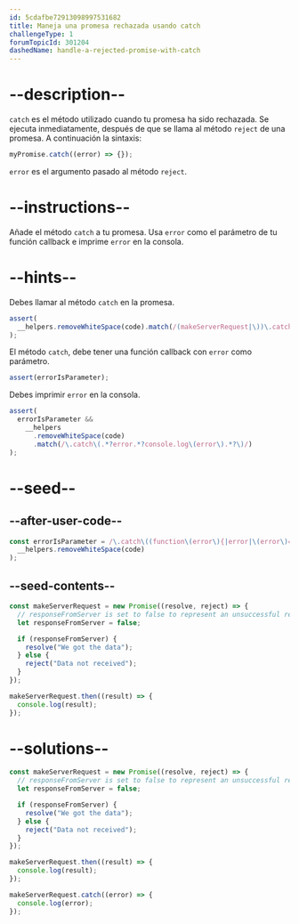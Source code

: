 ```yaml
---
id: 5cdafbe72913098997531682
title: Maneja una promesa rechazada usando catch
challengeType: 1
forumTopicId: 301204
dashedName: handle-a-rejected-promise-with-catch
---
```


# --description--

`catch` es el método utilizado cuando tu promesa ha sido rechazada. Se ejecuta inmediatamente, después de que se llama al método `reject` de una promesa. A continuación la sintaxis:

```js
myPromise.catch((error) => {});
```

`error` es el argumento pasado al método `reject`.

# --instructions--

Añade el método `catch` a tu promesa. Usa `error` como el parámetro de tu función callback e imprime `error` en la consola.

# --hints--

Debes llamar al método `catch` en la promesa.

```js
assert(
  __helpers.removeWhiteSpace(code).match(/(makeServerRequest|\))\.catch\(/g)
);
```

El método `catch`, debe tener una función callback con `error` como parámetro.

```js
assert(errorIsParameter);
```

Debes imprimir `error` en la consola.

```js
assert(
  errorIsParameter &&
    __helpers
      .removeWhiteSpace(code)
      .match(/\.catch\(.*?error.*?console.log\(error\).*?\)/)
);
```

# --seed--

## --after-user-code--

```js
const errorIsParameter = /\.catch\((function\(error\){|error|\(error\)=>)/.test(
  __helpers.removeWhiteSpace(code)
);
```

## --seed-contents--

```js
const makeServerRequest = new Promise((resolve, reject) => {
  // responseFromServer is set to false to represent an unsuccessful response from a server
  let responseFromServer = false;

  if (responseFromServer) {
    resolve("We got the data");
  } else {
    reject("Data not received");
  }
});

makeServerRequest.then((result) => {
  console.log(result);
});
```

# --solutions--

```js
const makeServerRequest = new Promise((resolve, reject) => {
  // responseFromServer is set to false to represent an unsuccessful response from a server
  let responseFromServer = false;

  if (responseFromServer) {
    resolve("We got the data");
  } else {
    reject("Data not received");
  }
});

makeServerRequest.then((result) => {
  console.log(result);
});

makeServerRequest.catch((error) => {
  console.log(error);
});
```
